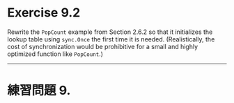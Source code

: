 # Exercise 9.2
Rewrite the `PopCount` example from Section 2.6.2 so that it initializes the lookup table using `sync.Once` the first time it is needed. (Realistically, the cost of synchronization would be prohibitive for a small and highly optimized function like `PopCount`.)

---
# 練習問題 9.
